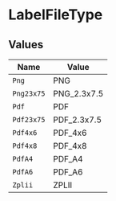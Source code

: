 # LabelFileType


## Values

| Name        | Value       |
| ----------- | ----------- |
| `Png`       | PNG         |
| `Png23x75`  | PNG_2.3x7.5 |
| `Pdf`       | PDF         |
| `Pdf23x75`  | PDF_2.3x7.5 |
| `Pdf4x6`    | PDF_4x6     |
| `Pdf4x8`    | PDF_4x8     |
| `PdfA4`     | PDF_A4      |
| `PdfA6`     | PDF_A6      |
| `Zplii`     | ZPLII       |
